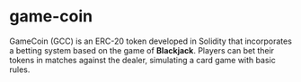 # game-coin
GameCoin (GCC) is an ERC-20 token developed in Solidity that incorporates a betting system based on the game of **Blackjack**. Players can bet their tokens in matches against the dealer, simulating a card game with basic rules.
